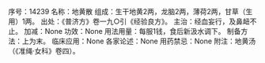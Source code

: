 序号：14239
名称：地黄散
组成：生干地黄2两，龙脑2两，薄荷2两，甘草（生用）1两。
出处：《普济方》卷一九○引《经验良方》。
主治：经血妄行，及鼻衄不止。
加减：None
功效：None
用法用量：每服1钱，食后新汲水调下。
制备方法：上为末。
临床应用：None
各家论述：None
用药禁忌：None
附注：地黄汤（《准绳·女科》卷四）。

